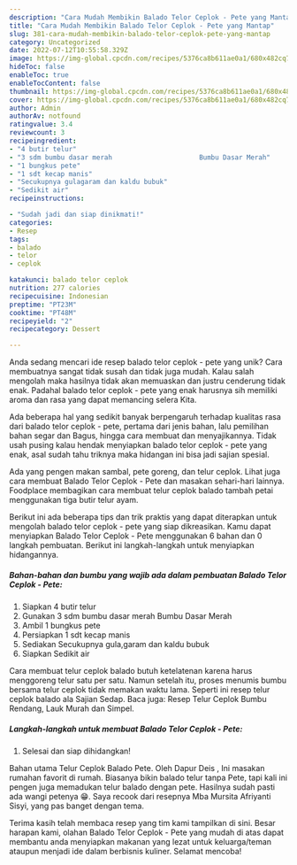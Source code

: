 ```yaml
---
description: "Cara Mudah Membikin Balado Telor Ceplok - Pete yang Mantap"
title: "Cara Mudah Membikin Balado Telor Ceplok - Pete yang Mantap"
slug: 381-cara-mudah-membikin-balado-telor-ceplok-pete-yang-mantap
category: Uncategorized
date: 2022-07-12T10:55:58.329Z
image: https://img-global.cpcdn.com/recipes/5376ca8b611ae0a1/680x482cq70/balado-telor-ceplok-pete-foto-resep-utama.jpg
hideToc: false
enableToc: true
enableTocContent: false
thumbnail: https://img-global.cpcdn.com/recipes/5376ca8b611ae0a1/680x482cq70/balado-telor-ceplok-pete-foto-resep-utama.jpg
cover: https://img-global.cpcdn.com/recipes/5376ca8b611ae0a1/680x482cq70/balado-telor-ceplok-pete-foto-resep-utama.jpg
author: Admin
authorAv: notfound
ratingvalue: 3.4
reviewcount: 3
recipeingredient:
- "4 butir telur"
- "3 sdm bumbu dasar merah                      Bumbu Dasar Merah"
- "1 bungkus pete"
- "1 sdt kecap manis"
- "Secukupnya gulagaram dan kaldu bubuk"
- "Sedikit air"
recipeinstructions:

- "Sudah jadi dan siap dinikmati!"
categories:
- Resep
tags:
- balado
- telor
- ceplok

katakunci: balado telor ceplok 
nutrition: 277 calories
recipecuisine: Indonesian
preptime: "PT23M"
cooktime: "PT48M"
recipeyield: "2"
recipecategory: Dessert

---
```





Anda sedang mencari ide resep balado telor ceplok - pete yang unik? Cara membuatnya sangat tidak susah dan tidak juga mudah. Kalau salah mengolah maka hasilnya tidak akan memuaskan dan justru cenderung tidak enak. Padahal balado telor ceplok - pete yang enak harusnya sih memiliki aroma dan rasa yang dapat memancing selera Kita.





Ada beberapa hal yang sedikit banyak berpengaruh terhadap kualitas rasa dari balado telor ceplok - pete, pertama dari jenis bahan, lalu pemilihan bahan segar dan Bagus, hingga cara membuat dan menyajikannya. Tidak usah pusing kalau hendak menyiapkan balado telor ceplok - pete yang enak,      asal sudah tahu triknya maka hidangan ini bisa jadi sajian spesial.














Ada yang pengen makan sambal, pete goreng, dan telur ceplok. Lihat juga cara membuat Balado Telor Ceplok - Pete dan masakan sehari-hari lainnya. Foodplace membagikan cara membuat telur ceplok balado tambah petai menggunakan tiga butir telur ayam.






Berikut ini ada beberapa tips dan trik praktis yang dapat diterapkan untuk mengolah balado telor ceplok - pete yang siap dikreasikan. Kamu dapat menyiapkan Balado Telor Ceplok - Pete menggunakan 6 bahan dan 0 langkah pembuatan. Berikut ini langkah-langkah untuk menyiapkan hidangannya.

<!--inarticleads1-->

##### Bahan-bahan dan bumbu yang wajib ada dalam pembuatan Balado Telor Ceplok - Pete:

1. Siapkan 4 butir telur
1. Gunakan 3 sdm bumbu dasar merah                      Bumbu Dasar Merah
1. Ambil 1 bungkus pete
1. Persiapkan 1 sdt kecap manis
1. Sediakan Secukupnya gula,garam dan kaldu bubuk
1. Siapkan Sedikit air


Cara membuat telur ceplok balado butuh ketelatenan karena harus menggoreng telur satu per satu. Namun setelah itu, proses menumis bumbu bersama telur ceplok tidak memakan waktu lama. Seperti ini resep telur ceplok balado ala Sajian Sedap. Baca juga: Resep Telur Ceplok Bumbu Rendang, Lauk Murah dan Simpel. 

<!--inarticleads2-->

##### Langkah-langkah untuk membuat Balado Telor Ceplok - Pete:


1. Selesai dan siap dihidangkan!

Bahan utama Telur Ceplok Balado Pete. Oleh Dapur Deis , Ini masakan rumahan favorit di rumah. Biasanya bikin balado telur tanpa Pete, tapi kali ini pengen juga memadukan telur balado dengan pete. Hasilnya sudah pasti ada wangi petenya 😁. Saya recook dari resepnya Mba Mursita Afriyanti Sisyi, yang pas banget dengan tema. 

Terima kasih telah membaca resep yang tim kami tampilkan di sini. Besar harapan kami, olahan Balado Telor Ceplok - Pete yang mudah di atas dapat membantu anda menyiapkan makanan yang lezat untuk keluarga/teman ataupun menjadi ide dalam berbisnis kuliner. Selamat mencoba!
